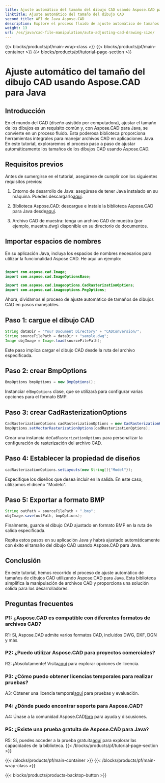 ```yaml
---
title: Ajuste automático del tamaño del dibujo CAD usando Aspose.CAD para Java
linktitle: Ajuste automático del tamaño del dibujo CAD
second_title: API de Java Aspose.CAD
description: Explore el proceso fluido de ajuste automático de tamaños de dibujos CAD en Java utilizando Aspose.CAD. Siga nuestra guía paso a paso para una manipulación eficiente de archivos CAD.
weight: 13
url: /es/java/cad-file-manipulation/auto-adjusting-cad-drawing-size/
---
```


{{< blocks/products/pf/main-wrap-class >}}
{{< blocks/products/pf/main-container >}}
{{< blocks/products/pf/tutorial-page-section >}}

# Ajuste automático del tamaño del dibujo CAD usando Aspose.CAD para Java

## Introducción

En el mundo del CAD (diseño asistido por computadora), ajustar el tamaño de los dibujos es un requisito común y, con Aspose.CAD para Java, se convierte en un proceso fluido. Esta poderosa biblioteca proporciona herramientas integrales para manejar archivos CAD en aplicaciones Java. En este tutorial, exploraremos el proceso paso a paso de ajustar automáticamente los tamaños de los dibujos CAD usando Aspose.CAD.

## Requisitos previos

Antes de sumergirse en el tutorial, asegúrese de cumplir con los siguientes requisitos previos:

1.  Entorno de desarrollo de Java: asegúrese de tener Java instalado en su máquina. Puedes descargarlo[aquí](https://www.java.com/en/download/).

2.  Biblioteca Aspose.CAD: descargue e instale la biblioteca Aspose.CAD para Java desde[aquí](https://releases.aspose.com/cad/java/).

3. Archivo CAD de muestra: tenga un archivo CAD de muestra (por ejemplo, muestra.dwg) disponible en su directorio de documentos.

## Importar espacios de nombres

En su aplicación Java, incluya los espacios de nombres necesarios para utilizar la funcionalidad Aspose.CAD. He aquí un ejemplo:

```java

import com.aspose.cad.Image;
import com.aspose.cad.ImageOptionsBase;

import com.aspose.cad.imageoptions.CadRasterizationOptions;
import com.aspose.cad.imageoptions.PngOptions;
```

Ahora, dividamos el proceso de ajuste automático de tamaños de dibujos CAD en pasos manejables.

## Paso 1: cargue el dibujo CAD

```java
String dataDir = "Your Document Directory" + "CADConversion/";
String sourceFilePath = dataDir + "sample.dwg";
Image objImage = Image.load(sourceFilePath);
```

Este paso implica cargar el dibujo CAD desde la ruta del archivo especificada.

## Paso 2: crear BmpOptions

```java
BmpOptions bmpOptions = new BmpOptions();
```

 Instanciar el`BmpOptions` clase, que se utilizará para configurar varias opciones para el formato BMP.

## Paso 3: crear CadRasterizationOptions

```java
CadRasterizationOptions cadRasterizationOptions = new CadRasterizationOptions();
bmpOptions.setVectorRasterizationOptions(cadRasterizationOptions);
```

 Crear una instancia de`CadRasterizationOptions` para personalizar la configuración de rasterización del archivo CAD.

## Paso 4: Establecer la propiedad de diseños

```java
cadRasterizationOptions.setLayouts(new String[]{"Model"});
```

Especifique los diseños que desea incluir en la salida. En este caso, utilizamos el diseño "Modelo".

## Paso 5: Exportar a formato BMP

```java
String outPath = sourceFilePath + ".bmp";
objImage.save(outPath, bmpOptions);
```

Finalmente, guarde el dibujo CAD ajustado en formato BMP en la ruta de salida especificada.

Repita estos pasos en su aplicación Java y habrá ajustado automáticamente con éxito el tamaño del dibujo CAD usando Aspose.CAD para Java.

## Conclusión

En este tutorial, hemos recorrido el proceso de ajuste automático de tamaños de dibujos CAD utilizando Aspose.CAD para Java. Esta biblioteca simplifica la manipulación de archivos CAD y proporciona una solución sólida para los desarrolladores.

## Preguntas frecuentes

### P1: ¿Aspose.CAD es compatible con diferentes formatos de archivos CAD?

R1: Sí, Aspose.CAD admite varios formatos CAD, incluidos DWG, DXF, DGN y más.

### P2: ¿Puedo utilizar Aspose.CAD para proyectos comerciales?

 R2: ¡Absolutamente! Visita[aquí](https://purchase.aspose.com/buy) para explorar opciones de licencia.

### P3: ¿Cómo puedo obtener licencias temporales para realizar pruebas?

 A3: Obtener una licencia temporal[aquí](https://purchase.aspose.com/temporary-license/) para pruebas y evaluación.

### P4: ¿Dónde puedo encontrar soporte para Aspose.CAD?

 A4: Únase a la comunidad Aspose.CAD[foro](https://forum.aspose.com/c/cad/19) para ayuda y discusiones.

### P5: ¿Existe una prueba gratuita de Aspose.CAD para Java?

 R5: Sí, puedes acceder a la prueba gratuita[aquí](https://releases.aspose.com/) para explorar las capacidades de la biblioteca.
{{< /blocks/products/pf/tutorial-page-section >}}

{{< /blocks/products/pf/main-container >}}
{{< /blocks/products/pf/main-wrap-class >}}

{{< blocks/products/products-backtop-button >}}
